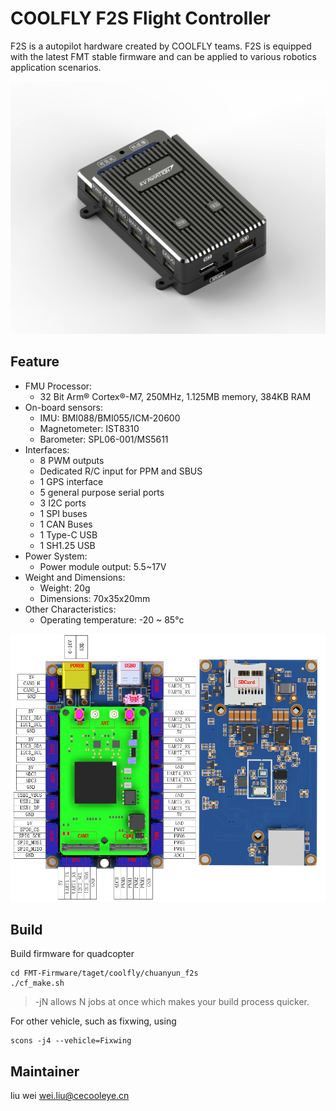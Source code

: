COOLFLY F2S Flight Controller
============================

F2S is a autopilot hardware created by COOLFLY teams. F2S is equipped with the latest FMT stable firmware and can be applied to various robotics application scenarios.

![Image text](pic/F2S-PIC.jpg)

## Feature

- FMU Processor: 
  - 32 Bit Arm® Cortex®-M7, 250MHz, 1.125MB memory, 384KB RAM
- On-board sensors:
  - IMU: BMI088/BMI055/ICM-20600
  - Magnetometer: IST8310
  - Barometer: SPL06-001/MS5611
- Interfaces:
  - 8 PWM outputs
  - Dedicated R/C input for PPM and SBUS
  - 1 GPS interface
  - 5 general purpose serial ports
  - 3 I2C ports
  - 1 SPI buses
  - 1 CAN Buses
  - 1 Type-C USB
  - 1 SH1.25 USB
- Power System:
  - Power module output: 5.5~17V
- Weight and Dimensions:
  - Weight: 20g
  - Dimensions: 70x35x20mm
- Other Characteristics:
  - Operating temperature: -20 ~ 85°c

![Image text](pic/F2S-2.png)

## Build

Build firmware for quadcopter

```
cd FMT-Firmware/taget/coolfly/chuanyun_f2s
./cf_make.sh
```

> -jN allows N jobs at once which makes your build process quicker.

For other vehicle, such as fixwing, using

```
scons -j4 --vehicle=Fixwing
```

## Maintainer
liu wei
wei.liu@cecooleye.cn
